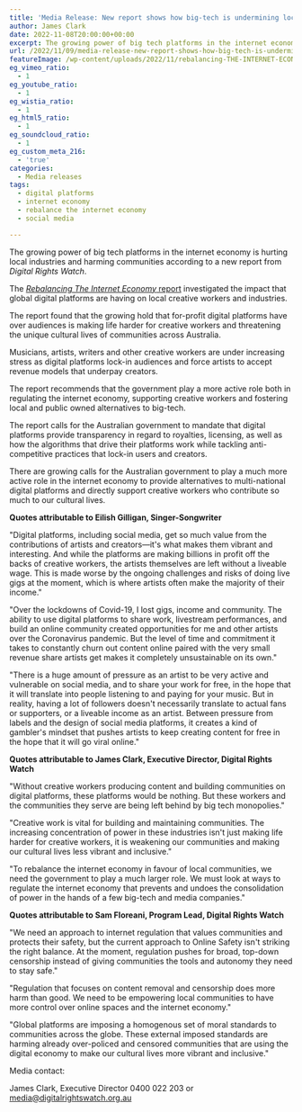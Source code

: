 ```yaml
---
title: 'Media Release: New report shows how big-tech is undermining local creative and media industries'
author: James Clark
date: 2022-11-08T20:00:00+00:00
excerpt: The growing power of big tech platforms in the internet economy is hurting local industries and harming communities according to a new report from Digital Rights Watch.
url: /2022/11/09/media-release-new-report-shows-how-big-tech-is-undermining-local-creative-and-media-industries/
featureImage: /wp-content/uploads/2022/11/rebalancing-THE-INTERNET-ECONOMY-1.jpg
eg_vimeo_ratio:
  - 1
eg_youtube_ratio:
  - 1
eg_wistia_ratio:
  - 1
eg_html5_ratio:
  - 1
eg_soundcloud_ratio:
  - 1
eg_custom_meta_216:
  - 'true'
categories:
  - Media releases
tags:
  - digital platforms
  - internet economy
  - rebalance the internet economy
  - social media

---
```

The growing power of big tech platforms in the internet economy is hurting local industries and harming communities according to a new report from _Digital Rights Watch_.

The [_Rebalancing The Internet Economy_ report][1] investigated the impact that global digital platforms are having on local creative workers and industries.

The report found that the growing hold that for-profit digital platforms have over audiences is making life harder for creative workers and threatening the unique cultural lives of communities across Australia.

Musicians, artists, writers and other creative workers are under increasing stress as digital platforms lock-in audiences and force artists to accept revenue models that underpay creators.

The report recommends that the government play a more active role both in regulating the internet economy, supporting creative workers and fostering local and public owned alternatives to big-tech.

The report calls for the Australian government to mandate that digital platforms provide transparency in regard to royalties, licensing, as well as how the algorithms that drive their platforms work while tackling anti-competitive practices that lock-in users and creators.

There are growing calls for the Australian government to play a much more active role in the internet economy to provide alternatives to multi-national digital platforms and directly support creative workers who contribute so much to our cultural lives.

**Quotes attributable to Eilish Gilligan, Singer-Songwriter**

"Digital platforms, including social media, get so much value from the contributions of artists and creators—it's what makes them vibrant and interesting. And while the platforms are making billions in profit off the backs of creative workers, the artists themselves are left without a liveable wage. This is made worse by the ongoing challenges and risks of doing live gigs at the moment, which is where artists often make the majority of their income."

"Over the lockdowns of Covid-19, I lost gigs, income and community. The ability to use digital platforms to share work, livestream performances, and build an online community created opportunities for me and other artists over the Coronavirus pandemic. But the level of time and commitment it takes to constantly churn out content online paired with the very small revenue share artists get makes it completely unsustainable on its own."

"There is a huge amount of pressure as an artist to be very active and vulnerable on social media, and to share your work for free, in the hope that it will translate into people listening to and paying for your music. But in reality, having a lot of followers doesn't necessarily translate to actual fans or supporters, or a liveable income as an artist. Between pressure from labels and the design of social media platforms, it creates a kind of gambler's mindset that pushes artists to keep creating content for free in the hope that it will go viral online."

**Quotes attributable to James Clark, Executive Director, Digital Rights Watch**

"Without creative workers producing content and building communities on digital platforms, these platforms would be nothing. But these workers and the communities they serve are being left behind by big tech monopolies."

"Creative work is vital for building and maintaining communities. The increasing concentration of power in these industries isn't just making life harder for creative workers, it is weakening our communities and making our cultural lives less vibrant and inclusive."

"To rebalance the internet economy in favour of local communities, we need the government to play a much larger role. We must look at ways to regulate the internet economy that prevents and undoes the consolidation of power in the hands of a few big-tech and media companies."

**Quotes attributable to Sam Floreani, Program Lead, Digital Rights Watch**

"We need an approach to internet regulation that values communities and protects their safety, but the current approach to Online Safety isn't striking the right balance. At the moment, regulation pushes for broad, top-down censorship instead of giving communities the tools and autonomy they need to stay safe."

"Regulation that focuses on content removal and censorship does more harm than good. We need to be empowering local communities to have more control over online spaces and the internet economy."

"Global platforms are imposing a homogenous set of moral standards to communities across the globe. These external imposed standards are harming already over-policed and censored communities that are using the digital economy to make our cultural lives more vibrant and inclusive."

Media contact:

James Clark, Executive Director 0400 022 203 or <media@digitalrightswatch.org.au>

 [1]: https://digitalrightswatch.org.au/internet-economy-report/
